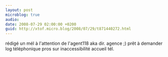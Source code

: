 ```yaml
---
layout: post
microblog: true
audio: 
date: 2008-07-29 02:00:00 +0200
guid: http://xtof.micro.blog/2008/07/29/t871440272.html
---
```

rédigé un mél à l'attention de l'agent118 aka dir. agence ;) prêt à demander log téléphonique pros sur inaccessibilité accueil tél.
